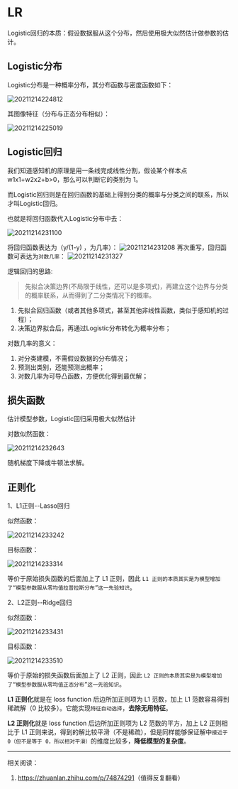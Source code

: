 <!--
 * @Description: LR
 * @Version: 1.0
 * @Autor: xihuishaw
 * @Date: 2021-12-14 00:06:59
 * @LastEditors: xihuishaw
 * @LastEditTime: 2021-12-15 00:05:08
-->

# LR

Logistic回归的本质：假设数据服从这个分布，然后使用极大似然估计做参数的估计。

## Logistic分布

Logistic分布是一种概率分布，其分布函数与密度函数如下：

![20211214224812](https://cdn.jsdelivr.net/gh/xihuishawpy/PicBad@main/blogs/pictures/20211214224812.png)

其图像特征（分布与正态分布相似）：

![20211214225019](https://cdn.jsdelivr.net/gh/xihuishawpy/PicBad@main/blogs/pictures/20211214225019.png)

## Logistic回归

我们知道感知机的原理是用一条线完成线性分割，假设某个样本点w1x1+w2x2+b>0，那么可以判断它的类别为 1。

而Logistic回归则是在回归函数的基础上得到分类的概率与分类之间的联系，所以才叫Logistic回归。

也就是将回归函数代入Logistic分布中去：

![20211214231100](https://cdn.jsdelivr.net/gh/xihuishawpy/PicBad@main/blogs/pictures/20211214231100.png)

将回归函数表达为（y/(1-y) ，为几率）：
![20211214231208](https://cdn.jsdelivr.net/gh/xihuishawpy/PicBad@main/blogs/pictures/20211214231208.png)
再次重写，回归函数可表达为`对数几率`：
![20211214231327](https://cdn.jsdelivr.net/gh/xihuishawpy/PicBad@main/blogs/pictures/20211214231327.png)

逻辑回归的思路:
>先拟合决策边界(不局限于线性，还可以是多项式)，再建立这个边界与分类的概率联系，从而得到了二分类情况下的概率。

1. 先拟合回归函数（或者其他多项式，甚至其他非线性函数，类似于感知机的过程）；
2. 决策边界拟合后，再通过Logistic分布转化为概率分布；

对数几率的意义：

1. 对分类建模，不需假设数据的分布情况；
2. 预测出类别，还能预测出概率；
3. 对数几率为可导凸函数，方便优化得到最优解；

## 损失函数

估计模型参数，Logistic回归采用极大似然估计

对数似然函数：

![20211214232643](https://cdn.jsdelivr.net/gh/xihuishawpy/PicBad@main/blogs/pictures/20211214232643.png)

随机梯度下降或牛顿法求解。

## 正则化

1、L1正则--Lasso回归

似然函数：

![20211214233242](https://cdn.jsdelivr.net/gh/xihuishawpy/PicBad@main/blogs/pictures/20211214233242.png)

目标函数：

![20211214233314](https://cdn.jsdelivr.net/gh/xihuishawpy/PicBad@main/blogs/pictures/20211214233314.png)

等价于原始损失函数的后面加上了 L1 正则，因此 `L1 正则的本质其实是为模型增加了“模型参数服从零均值拉普拉斯分布”这一先验知识`。

2、L2正则--Ridge回归

似然函数：

![20211214233431](https://cdn.jsdelivr.net/gh/xihuishawpy/PicBad@main/blogs/pictures/20211214233431.png)

目标函数：

![20211214233510](https://cdn.jsdelivr.net/gh/xihuishawpy/PicBad@main/blogs/pictures/20211214233510.png)

等价于原始的损失函数后面加上了 L2 正则，因此 `L2 正则的本质其实是为模型增加了“模型参数服从零均值正态分布”这一先验知识`。

**L1 正则化**就是在 loss function 后边所加正则项为 L1 范数，加上 L1 范数容易得到稀疏解（0 比较多）。它能实现`特征自动选择`，**去除无用特征**。

**L2 正则化**就是 loss function 后边所加正则项为 L2 范数的平方，加上 L2 正则相比于 L1 正则来说，得到的解比较平滑（不是稀疏），但是同样能够保证解中`接近于 0（但不是等于 0，所以相对平滑）`的维度比较多，**降低模型的复杂度**。

------

相关阅读：

1. <https://zhuanlan.zhihu.com/p/74874291>（值得反复翻看）
